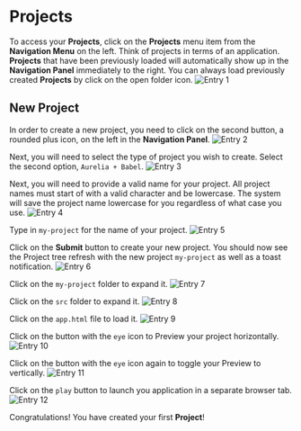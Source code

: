 # Projects
To access your **Projects**, click on the **Projects** menu item from the **Navigation Menu** on the left. Think of projects in terms of an application. **Projects** that have been previously loaded will automatically show up in the **Navigation Panel** immediately to the right. You can always load previously created **Projects** by click on the open folder icon.
  ![Entry 1][1]

## New Project
In order to create a new project, you need to click on the second button, a rounded plus icon, on the left in the **Navigation Panel**.
  ![Entry 2][2]

Next, you will need to select the type of project you wish to create. Select the second option, `Aurelia + Babel`.
  ![Entry 3][3]

Next, you will need to provide a valid name for your project. All project names must start of with a valid character and be lowercase. The system will save the project name lowercase for you regardless of what case you use.
  ![Entry 4][4]

Type in `my-project` for the name of your project.
  ![Entry 5][5]

Click on the **Submit** button to create your new project. You should now see the Project tree refresh with the new project `my-project` as well as a toast notification.
  ![Entry 6][6]

Click on the `my-project` folder to expand it.
  ![Entry 7][7]

Click on the `src` folder to expand it.
  ![Entry 8][8]

Click on the `app.html` file to load it.
  ![Entry 9][9]

Click on the button with the `eye` icon to Preview your project horizontally.
  ![Entry 10][10]

Click on the button with the `eye` icon again to toggle your Preview to vertically.
  ![Entry 11][11]

Click on the `play` button to launch you application in a separate browser tab.
  ![Entry 12][12]

Congratulations! You have created your first **Project**!



[1]: capture1.png
[2]: capture2.png
[3]: capture3.png
[4]: capture4.png
[5]: capture5.png
[6]: capture6.png
[7]: capture7.png
[8]: capture8.png
[9]: capture9.png
[10]: capture10.png
[11]: capture11.png
[12]: capture12.png